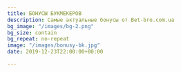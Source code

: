 ```yaml
---
title: БОНУСЫ БУКМЕКЕРОВ
description: Самые актуальные бонусы от Bet-bro.com.ua
bg_image: "/images/bg-2.png"
bg_size: contain
bg_repeat: no-repeat
image: "/images/bonusy-bk.jpg"
date: 2019-12-23T22:00:00+00:00

---
```

